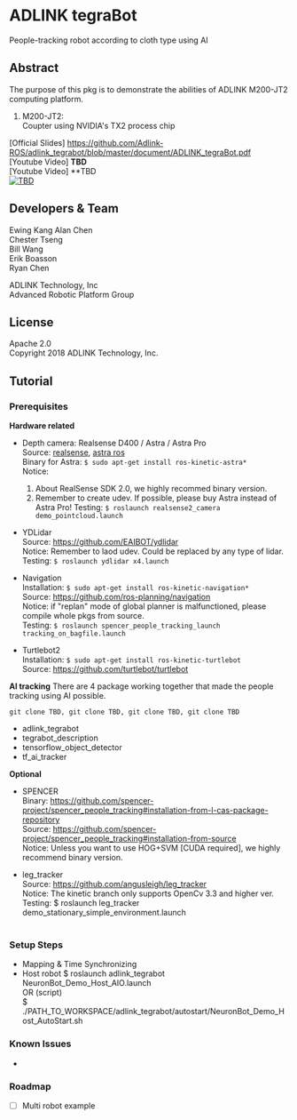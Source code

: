 # ADLINK tegraBot
People-tracking robot according to cloth type using AI

## Abstract  
The purpose of this pkg is to demonstrate the abilities of ADLINK M200-JT2 computing platform.
1. M200-JT2:  
   Coupter using NVIDIA's TX2 process chip   
   
[Official Slides] https://github.com/Adlink-ROS/adlink_tegrabot/blob/master/document/ADLINK_tegraBot.pdf  
[Youtube Video] **TBD**  
[Youtube Video] **TBD  
[![TBD](TBD)](TBD)  

## Developers & Team
Ewing Kang
Alan Chen  
Chester Tseng  
Bill Wang  
Erik Boasson  
Ryan Chen  
  
ADLINK Technology, Inc  
Advanced Robotic Platform Group  

## License
Apache 2.0  
Copyright 2018 ADLINK Technology, Inc.  

## Tutorial
### Prerequisites

**Hardware related**  
* Depth camera: Realsense D400 / Astra / Astra Pro  
  Source: [realsense](https://github.com/intel-ros/realsense), [astra ros](https://github.com/orbbec/ros_astra_camera)  
  Binary for Astra: `$ sudo apt-get install ros-kinetic-astra*`  
  Notice:  
    1. About RealSense SDK 2.0, we highly recommed binary version.
    2. Remember to create udev. If possible, please buy Astra instead of Astra Pro!
  Testing: `$ roslaunch realsense2_camera demo_pointcloud.launch`  

* YDLidar   
  Source: https://github.com/EAIBOT/ydlidar  
  Notice: Remember to laod udev. Could be replaced by any type of lidar.  
  Testing: `$ roslaunch ydlidar x4.launch`  

* Navigation  
  Installation: `$ sudo apt-get install ros-kinetic-navigation*`  
  Source: https://github.com/ros-planning/navigation  
  Notice: if "replan" mode of global planner is malfunctioned, please compile whole pkgs from source.  
  Testing: `$ roslaunch spencer_people_tracking_launch tracking_on_bagfile.launch`  

* Turtlebot2  
  Installation: `$ sudo apt-get install ros-kinetic-turtlebot`  
  Source: https://github.com/turtlebot/turtlebot  

**AI tracking**
There are 4 package working together that made the people tracking using AI possible. 
```
git clone TBD, git clone TBD, git clone TBD, git clone TBD
```
* adlink_tegrabot 
* tegrabot_description 
* tensorflow_object_detector 
* tf_ai_tracker 


**Optional**
* SPENCER  
  Binary: https://github.com/spencer-project/spencer_people_tracking#installation-from-l-cas-package-repository  
  Source: https://github.com/spencer-project/spencer_people_tracking#installation-from-source  
  Notice: Unless you want to use HOG+SVM [CUDA required], we highly recommend binary version.  

* leg_tracker  
  Source: https://github.com/angusleigh/leg_tracker  
  Notice: The kinetic branch only supports OpenCv 3.3 and higher ver.  
  Testing: $ roslaunch leg_tracker demo_stationary_simple_environment.launch  
  <br />


### Setup Steps
* Mapping & Time Synchronizing  
* Host robot
  $ roslaunch adlink_tegrabot NeuronBot_Demo_Host_AIO.launch  
  OR (script)  
  $ ./PATH_TO_WORKSPACE/adlink_tegrabot/autostart/NeuronBot_Demo_Host_AutoStart.sh  

### Known Issues
* 

### Roadmap
- [ ] Multi robot example  
 
